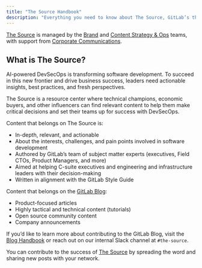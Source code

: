 ```yaml
---
title: "The Source Handbook"
description: "Everything you need to know about The Source, GitLab’s thought leadership portal."
---
```


[The Source](https://about.gitlab.com/the-source/) is managed by the [Brand](/brand-and-product-marketing/brand/) and [Content Strategy & Ops](/brand-and-product-marketing/content/) teams, with support from [Corporate Communications](/corporate-communications/).

## What is The Source?

AI-powered DevSecOps is transforming software development. To succeed in this new frontier and drive business success, leaders need actionable insights, best practices, and fresh perspectives.

The Source is a resource center where technical champions, economic buyers, and other influencers can find relevant content to help them make critical decisions and set their teams up for success with DevSecOps.

Content that belongs on The Source is:

- In-depth, relevant, and actionable
- About the interests, challenges, and pain points involved in software development
- Authored by GitLab’s team of subject matter experts (executives, Field CTOs, Product Managers, and more)
- Aimed at helping C-suite executives and engineering and infrastructure leaders with their decision-making
- Written in alignment with the GitLab Style Guide

Content that belongs on the [GitLab Blog](https://about.gitlab.com/blog/):

- Product-focused articles
- Highly tactical and technical content (tutorials)
- Open source community content
- Company announcements

If you’d like to learn more about contributing to the GitLab Blog, visit the [Blog Handbook](/blog/) or reach out on our internal Slack channel at `#the-source`.

You can contribute to the success of [The Source](https://about.gitlab.com/the-source/) by spreading the word and sharing new posts with your network.
